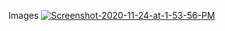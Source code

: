 Images
<a href="https://ibb.co/ns9p3MV"><img src="https://i.ibb.co/hRb0XFn/Screenshot-2020-11-24-at-1-53-56-PM.png" alt="Screenshot-2020-11-24-at-1-53-56-PM" border="0"></a>
